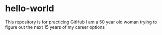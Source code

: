 # hello-world
This repository is for practicing GitHub
I am a 50 year old woman trying to figure out the next 15 years of my career options
